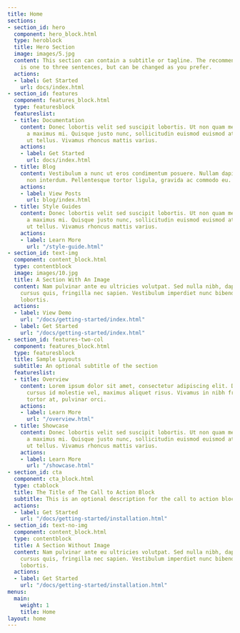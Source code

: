 ```yaml
---
title: Home
sections:
- section_id: hero
  component: hero_block.html
  type: heroblock
  title: Hero Section
  image: images/5.jpg
  content: This section can contain a subtitle or tagline. The recommended length
    is one to three sentences, but can be changed as you prefer.
  actions:
  - label: Get Started
    url: docs/index.html
- section_id: features
  component: features_block.html
  type: featuresblock
  featureslist:
  - title: Documentation
    content: Donec lobortis velit sed suscipit lobortis. Ut non quam metus. Nullam
      a maximus mi. Quisque justo nunc, sollicitudin euismod euismod at, tincidunt
      ut tellus. Vivamus rhoncus mattis varius.
    actions:
    - label: Get Started
      url: docs/index.html
  - title: Blog
    content: Vestibulum a nunc ut eros condimentum posuere. Nullam dapibus quis nunc
      non interdum. Pellentesque tortor ligula, gravida ac commodo eu.
    actions:
    - label: View Posts
      url: blog/index.html
  - title: Style Guides
    content: Donec lobortis velit sed suscipit lobortis. Ut non quam metus. Nullam
      a maximus mi. Quisque justo nunc, sollicitudin euismod euismod at, tincidunt
      ut tellus. Vivamus rhoncus mattis varius.
    actions:
    - label: Learn More
      url: "/style-guide.html"
- section_id: text-img
  component: content_block.html
  type: contentblock
  image: images/10.jpg
  title: A Section With An Image
  content: Nam pulvinar ante eu ultricies volutpat. Sed nulla nibh, dapibus sit amet
    cursus quis, fringilla nec sapien. Vestibulum imperdiet nunc bibendum consectetur
    lobortis.
  actions:
  - label: View Demo
    url: "/docs/getting-started/index.html"
  - label: Get Started
    url: "/docs/getting-started/index.html"
- section_id: features-two-col
  component: features_block.html
  type: featuresblock
  title: Sample Layouts
  subtitle: An optional subtitle of the section
  featureslist:
  - title: Overview
    content: Lorem ipsum dolor sit amet, consectetur adipiscing elit. Donec nisl ligula,
      cursus id molestie vel, maximus aliquet risus. Vivamus in nibh fringilla, fringilla
      tortor at, pulvinar orci.
    actions:
    - label: Learn More
      url: "/overview.html"
  - title: Showcase
    content: Donec lobortis velit sed suscipit lobortis. Ut non quam metus. Nullam
      a maximus mi. Quisque justo nunc, sollicitudin euismod euismod at, tincidunt
      ut tellus. Vivamus rhoncus mattis varius.
    actions:
    - label: Learn More
      url: "/showcase.html"
- section_id: cta
  component: cta_block.html
  type: ctablock
  title: The Title of The Call to Action Block
  subtitle: This is an optional description for the call to action block.
  actions:
  - label: Get Started
    url: "/docs/getting-started/installation.html"
- section_id: text-no-img
  component: content_block.html
  type: contentblock
  title: A Section Without Image
  content: Nam pulvinar ante eu ultricies volutpat. Sed nulla nibh, dapibus sit amet
    cursus quis, fringilla nec sapien. Vestibulum imperdiet nunc bibendum consectetur
    lobortis.
  actions:
  - label: Get Started
    url: "/docs/getting-started/installation.html"
menus:
  main:
    weight: 1
    title: Home
layout: home
---
```


